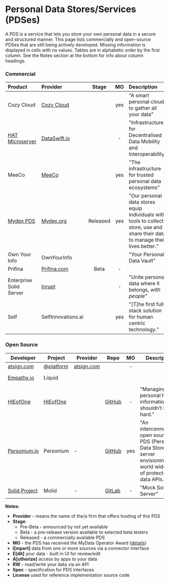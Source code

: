 # Personal Data Stores/Services (PDSes)

A PDS is a service that lets you store your own personal data in a secure and structured manner. This page lists commercially and open-source PDSes that are still being actively developed. Missing information is displayed in cells with no values. Tables are in alphabetic order by the first column. See the Notes section at the bottom for info about column headings.

### Commercial

| Product                                            | Provider                                  |  Stage   | MO | Description                                                  | I                                                 | E                                                 | A                                                 | RW                                               | Spec  |
| :------------------------------------------------- | :---------------------------------------- | :--------: | :----: | :----------------------------------------------------------- | :------ | ------- | ------- | ------- | ------- |
| Cozy Cloud                                         | [Cozy Cloud](https://cozy.io/en/)         |            |  yes   | "A smart personal cloud to gather all your data"             |              |              |     |     | Cozy    |
| [HAT Microserver](https://www.hubofallthings.com/) | [DataSwift.io](https://www.dataswift.io/) |            |   -    | "Infrastructure for Decentralised Data Mobility and Interoperability" |  |  |  |  | HAT     |
| MeeCo						     | [MeeCo](https://MeeCo.me)		 |            |  yes   | "The infrastructure for trusted personal data ecosystems"    |     |     |     |     | MeeCo   |
| [Mydex PDS](https://mydex.org/platform-services/#personal-data-store) | [Mydex.org](https://mydex.org/) 		 |  Released  |  yes   | "Our personal data stores equip individuals with tools to collect, store, use and share their data to manage their lives better." |  |  |  |  | Mydex     |
| Own Your Info 				     | OwnYourInfo   				 |            |        | "Your Personal Data Vault"                                   |                                    |                                    |                                    |                                    | OwnYourInfo |
| Prifina                                            | [Prifina.com](http://Prifina.com)         |    Beta    |   -    |                                                              |                                                              |                                                              |                                                              |                                                              | Prifina |
| Enterprise Solid Server                            | [Inrupt](https://inrupt.com)              |            |   -    | "Unite personal data where it belongs, *with people"*        |         |         |         |         | [Solid](https://github.com/solid/solid-spec) |
| Self             				     | SelfInnovations.ai      			 |	      |  yes   | "[T]he first full stack solution for human centric technology." |  |  |  |  | Self |

### Open Source

| Developer                                 | Project                           | Provider                         | Repo                                                         |  MO  | Description                                                  | I    | E    | A    | RW   | Spec                                         | License    |
| ----------------------------------------- | --------------------------------- | -------------------------------- | ------------------------------------------------------------ | :--: | ------------------------------------------------------------ | ---- | ---- | ---- | ---- | -------------------------------------------- | ---------- |
| [atsign.com](https://atsign.com)          | [@platform](https://atsign.dev/)  | [atsign.com](https://atsign.com) |                                                              |  -   |                                                              |      |      |      |      | @platform                                    |            |
| [Empathy.io](http://empathy.io)           | Liquid                            |                                  |                                                              |      |                                                              |      |      |      |      | Liquid                                       | Apache 2.0 |
| [HIEofOne](https://hieofone.com/)         | [HIEofOne](https://hieofone.com/) |                                  | [GitHub](https://github.com/HIEofOne)                        |  -   | "Managing personal health information shouldn’t be so hard." |      |      |      |      |                                              | MIT        |
| [Personium.io](https://personium.io)      | Personium                         | -                                | [GitHub](https://github.com/personium/)                      | yes  | "An interconnectable open source PDS (Personal Data Store) server envisioning world wide web of protected data APIs." |      |      |      |      | Personium                                    | Apache 2.0 |
| [Solid Project](https://solidproject.org) | Molid                             | -                                | [GitLab](https://gitlab.com/angelo-v/molid-mock-solid-server) |  -   | "Mock Solid Server"                                          |      |      |      |      | [Solid](https://github.com/solid/solid-spec) | MIT        |

**Notes:**

- **Provider** - means the name of the/a firm that offers hosting of this PDS 
- **Stage**:
  - Pre-Beta - announced by not yet available
  - Beta - a pre-release version available to selected beta testers
  - Released - a commercially available PDS
- **MO** - the PDS has received the MyData Operator Award ([details](https://mydata.org/mydata-operators/award/))
- **I[mport]** data from one or more sources via a connector interface
- **E[dit]** your data - built in UI for review/edit
- **A[uthorize]** access by apps to your data
- **RW**  - read/write your data via an API
- **Spec** - specification for PDS interfaces
- **License** used for reference implementation source code
